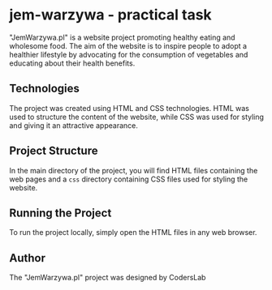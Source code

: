 # jem-warzywa - practical task

"JemWarzywa.pl" is a website project promoting healthy eating and wholesome food. The aim of the website is to inspire people to adopt a healthier lifestyle by advocating for the consumption of vegetables and educating about their health benefits.

## Technologies

The project was created using HTML and CSS technologies. HTML was used to structure the content of the website, while CSS was used for styling and giving it an attractive appearance.

## Project Structure

In the main directory of the project, you will find HTML files containing the web pages and a `css` directory containing CSS files used for styling the website.

## Running the Project

To run the project locally, simply open the HTML files in any web browser.

## Author

The "JemWarzywa.pl" project was designed by CodersLab


